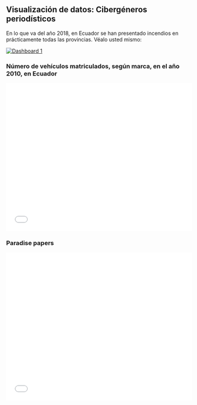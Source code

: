 ## Visualización de datos: Cibergéneros periodísticos

En lo que va del año 2018, en Ecuador se han presentado incendios en prácticamente todas las provincias. Véalo usted mismo:

<div>
  <div class='tableauPlaceholder' id='viz1539546836283' style='position: relative'><noscript><a href='#'><img alt='Dashboard 1 ' src='https:&#47;&#47;public.tableau.com&#47;static&#47;images&#47;In&#47;IncendiosAntonioRomero&#47;Dashboard1&#47;1_rss.png' style='border: none' /></a></noscript><object class='tableauViz'  style='display:none;'><param name='host_url' value='https%3A%2F%2Fpublic.tableau.com%2F' /> <param name='embed_code_version' value='3' /> <param name='site_root' value='' /><param name='name' value='IncendiosAntonioRomero&#47;Dashboard1' /><param name='tabs' value='no' /><param name='toolbar' value='yes' /><param name='static_image' value='https:&#47;&#47;public.tableau.com&#47;static&#47;images&#47;In&#47;IncendiosAntonioRomero&#47;Dashboard1&#47;1.png' /> <param name='animate_transition' value='yes' /><param name='display_static_image' value='yes' /><param name='display_spinner' value='yes' /><param name='display_overlay' value='yes' /><param name='display_count' value='yes' /><param name='filter' value='publish=yes' /></object></div>                <script type='text/javascript'>                    var divElement = document.getElementById('viz1539546836283');                    var vizElement = divElement.getElementsByTagName('object')[0];                    vizElement.style.minWidth='420px';vizElement.style.maxWidth='650px';vizElement.style.width='100%';vizElement.style.minHeight='587px';vizElement.style.maxHeight='887px';vizElement.style.height=(divElement.offsetWidth*0.75)+'px';                    var scriptElement = document.createElement('script');                    scriptElement.src = 'https://public.tableau.com/javascripts/api/viz_v1.js';                    vizElement.parentNode.insertBefore(scriptElement, vizElement);                </script></div>
  
### Número de vehículos matriculados, según marca, en el año 2010, en Ecuador
  
<div><iframe id="datawrapper-chart-whGyt" src="//datawrapper.dwcdn.net/whGyt/1/" scrolling="no" frameborder="0" allowtransparency="true" style="width: 0; min-width: 100% !important;" height="400"></iframe><script type="text/javascript">if("undefined"==typeof window.datawrapper)window.datawrapper={};window.datawrapper["whGyt"]={},window.datawrapper["whGyt"].embedDeltas={"100":562,"200":508,"300":454,"400":427,"500":427,"700":400,"800":400,"900":400,"1000":400},window.datawrapper["whGyt"].iframe=document.getElementById("datawrapper-chart-whGyt"),window.datawrapper["whGyt"].iframe.style.height=window.datawrapper["whGyt"].embedDeltas[Math.min(1e3,Math.max(100*Math.floor(window.datawrapper["whGyt"].iframe.offsetWidth/100),100))]+"px",window.addEventListener("message",function(a){if("undefined"!=typeof a.data["datawrapper-height"])for(var b in a.data["datawrapper-height"])if("whGyt"==b)window.datawrapper["whGyt"].iframe.style.height=a.data["datawrapper-height"][b]+"px"});</script></div>
  

### Paradise papers

<iframe id="datawrapper-chart-Bl0HP" src="//datawrapper.dwcdn.net/Bl0HP/1/" scrolling="no" frameborder="0" allowtransparency="true" style="width: 0; min-width: 100% !important;" height="400"></iframe><script type="text/javascript">if("undefined"==typeof window.datawrapper)window.datawrapper={};window.datawrapper["Bl0HP"]={},window.datawrapper["Bl0HP"].embedDeltas={"100":400,"200":400,"300":400,"400":400,"500":400,"700":400,"800":400,"900":400,"1000":400},window.datawrapper["Bl0HP"].iframe=document.getElementById("datawrapper-chart-Bl0HP"),window.datawrapper["Bl0HP"].iframe.style.height=window.datawrapper["Bl0HP"].embedDeltas[Math.min(1e3,Math.max(100*Math.floor(window.datawrapper["Bl0HP"].iframe.offsetWidth/100),100))]+"px",window.addEventListener("message",function(a){if("undefined"!=typeof a.data["datawrapper-height"])for(var b in a.data["datawrapper-height"])if("Bl0HP"==b)window.datawrapper["Bl0HP"].iframe.style.height=a.data["datawrapper-height"][b]+"px"});</script>

